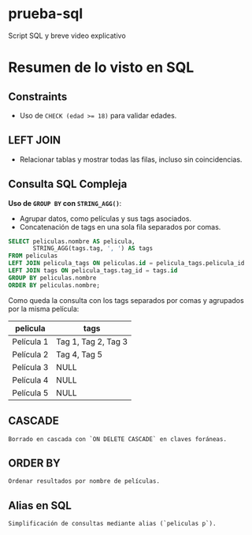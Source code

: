# prueba-sql
Script SQL y breve video explicativo

# Resumen de lo visto en SQL

## Constraints
- Uso de `CHECK (edad >= 18)` para validar edades.

## LEFT JOIN
- Relacionar tablas y mostrar todas las filas, incluso sin coincidencias.

## Consulta SQL Compleja
**Uso de `GROUP BY` con `STRING_AGG()`**:
- Agrupar datos, como películas y sus tags asociados.
- Concatenación de tags en una sola fila separados por comas.

```sql
SELECT peliculas.nombre AS pelicula, 
       STRING_AGG(tags.tag, ', ') AS tags
FROM peliculas
LEFT JOIN pelicula_tags ON peliculas.id = pelicula_tags.pelicula_id
LEFT JOIN tags ON pelicula_tags.tag_id = tags.id
GROUP BY peliculas.nombre
ORDER BY peliculas.nombre;
```
Como queda la consulta con los tags separados por comas y agrupados por la misma película:

| pelicula   | tags                |
|------------|---------------------|
| Película 1 | Tag 1, Tag 2, Tag 3 |
| Película 2 | Tag 4, Tag 5        |
| Película 3 | NULL                |
| Película 4 | NULL                |
| Película 5 | NULL                |


## CASCADE

    Borrado en cascada con `ON DELETE CASCADE` en claves foráneas.

## ORDER BY

    Ordenar resultados por nombre de películas.

## Alias en SQL

    Simplificación de consultas mediante alias (`peliculas p`).



